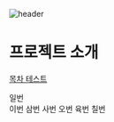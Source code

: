 
![header](https://capsule-render.vercel.app/api?type=Soft&color=FAFAFA&height=150&section=header&text=BoardProject&fontSize=48&fontColor=000000)

프로젝트 소개
==
[목차 테스트](#일번)

일번   
이번
삼번
사번
오번
육번
칠번
